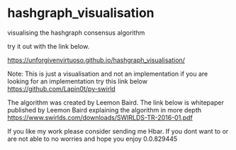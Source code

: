 # hashgraph_visualisation
visualising the hashgraph consensus algorithm

try it out with the link below.

https://unforgivenvirtuoso.github.io/hashgraph_visualisation/

Note: This is just a visualisation and not an implementation if you are looking for an implementation try this link below
https://github.com/Lapin0t/py-swirld

The algorithm was created by Leemon Baird. The link below is whitepaper published by Leemon Baird explaining the algorithm in more depth
https://www.swirlds.com/downloads/SWIRLDS-TR-2016-01.pdf

If you like my work please consider sending me Hbar. If you dont want to or are not able to no worries and hope you enjoy
0.0.829445

